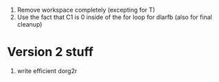 1. Remove workspace completely (excepting for T)
2. Use the fact that C1 is 0 inside of the for loop for dlarfb (also for final cleanup)


# Version 2 stuff
1. write efficient dorg2r
